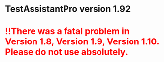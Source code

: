 # TestAssistantPro version 1.92

# <span style="color:red">!!There was a fatal problem in Version 1.8, Version 1.9, Version 1.10. Please do not use absolutely.</span>
